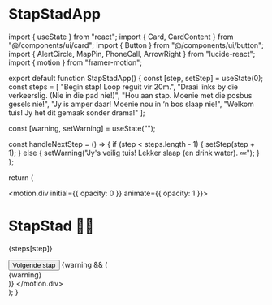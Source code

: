 # StapStadApp

import { useState } from "react";
import { Card, CardContent } from "@/components/ui/card";
import { Button } from "@/components/ui/button";
import { AlertCircle, MapPin, PhoneCall, ArrowRight } from "lucide-react";
import { motion } from "framer-motion";

export default function StapStadApp() {
  const [step, setStep] = useState(0);
  const steps = [
    "Begin stap! Loop reguit vir 20m.",
    "Draai links by die verkeerslig. (Nie in die pad nie!)",
    "Hou aan stap. Moenie met die posbus gesels nie!",
    "Jy is amper daar! Moenie nou in ‘n bos slaap nie!",
    "Welkom tuis! Jy het dit gemaak sonder drama!"
  ];

  const [warning, setWarning] = useState("");

  const handleNextStep = () => {
    if (step < steps.length - 1) {
      setStep(step + 1);
    } else {
      setWarning("Jy's veilig tuis! Lekker slaap (en drink water). 💤");
    }
  };

  return (
    <div className="flex flex-col items-center justify-center min-h-screen bg-blue-100 p-4">
      <Card className="w-full max-w-md p-4 shadow-lg bg-white text-center">
        <CardContent>
          <motion.div initial={{ opacity: 0 }} animate={{ opacity: 1 }}>
            <h1 className="text-2xl font-bold mb-2">StapStad 🚶‍♂️</h1>
            <p className="text-lg mb-4">{steps[step]}</p>
            <Button onClick={handleNextStep} className="w-full flex items-center gap-2">
              Volgende stap <ArrowRight size={18} />
            </Button>
            {warning && (
              <div className="mt-4 text-red-500 flex items-center gap-2">
                <AlertCircle size={18} /> {warning}
              </div>
            )}
          </motion.div>
        </CardContent>
      </Card>
    </div>
  );
}

